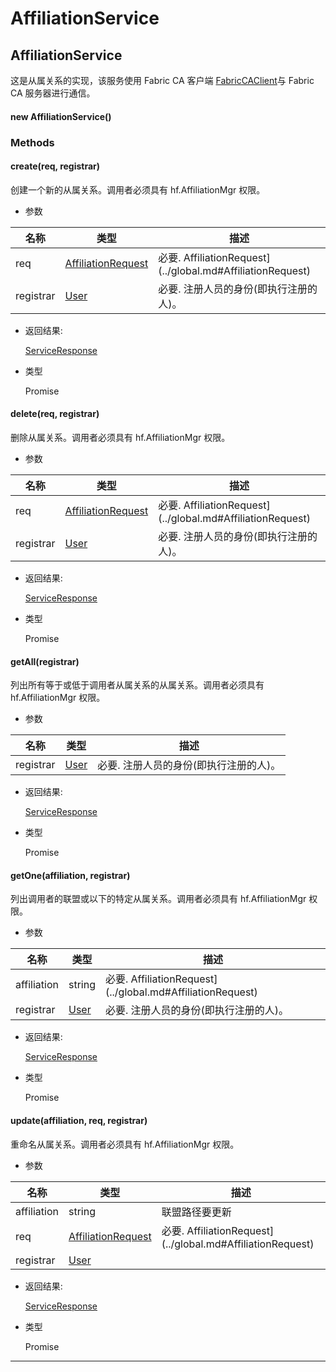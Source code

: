 # AffiliationService

## AffiliationService

这是从属关系的实现，该服务使用 Fabric CA 客户端 [FabricCAClient](FabricCAClient.md)与 Fabric CA 服务器进行通信。

#### new AffiliationService()

### Methods

#### create(req, registrar)

创建一个新的从属关系。调用者必须具有 hf.AffiliationMgr 权限。

- 参数

| 名称      | 类型                                                  | 描述                                                       |
| --------- | ----------------------------------------------------- | ---------------------------------------------------------- |
| req       | [AffiliationRequest](../global.md#AffiliationRequest) | 必要. AffiliationRequest](../global.md#AffiliationRequest) |
| registrar | [User](../global.md#User)                             | 必要. 注册人员的身份(即执行注册的人)。                   |

- 返回结果:

  [ServiceResponse](https://hyperledger.github.io/fabric-sdk-node/release-1.4/global.html#ServiceResponse)

- 类型

  Promise

#### delete(req, registrar)

删除从属关系。调用者必须具有 hf.AffiliationMgr 权限。

- 参数

| 名称      | 类型                                                                        | 描述                                                       |
| --------- | --------------------------------------------------------------------------- | ---------------------------------------------------------- |
| req       | [AffiliationRequest](../global.md#AffiliationRequest)                       | 必要. AffiliationRequest](../global.md#AffiliationRequest) |
| registrar | [User](https://hyperledger.github.io/fabric-sdk-node/release-1.4/User.html) | 必要. 注册人员的身份(即执行注册的人)。                   |

- 返回结果:

  [ServiceResponse](https://hyperledger.github.io/fabric-sdk-node/release-1.4/global.html#ServiceResponse)

- 类型

  Promise

#### getAll(registrar)

列出所有等于或低于调用者从属关系的从属关系。调用者必须具有 hf.AffiliationMgr 权限。

- 参数

| 名称      | 类型                                                                        | 描述                                     |
| --------- | --------------------------------------------------------------------------- | ---------------------------------------- |
| registrar | [User](https://hyperledger.github.io/fabric-sdk-node/release-1.4/User.html) | 必要. 注册人员的身份(即执行注册的人)。 |

- 返回结果:

  [ServiceResponse](https://hyperledger.github.io/fabric-sdk-node/release-1.4/global.html#ServiceResponse)

- 类型

  Promise

#### getOne(affiliation, registrar)

列出调用者的联盟或以下的特定从属关系。调用者必须具有 hf.AffiliationMgr 权限。

- 参数

| 名称        | 类型                                                                        | 描述                                                       |
| ----------- | --------------------------------------------------------------------------- | ---------------------------------------------------------- |
| affiliation | string                                                                      | 必要. AffiliationRequest](../global.md#AffiliationRequest) |
| registrar   | [User](https://hyperledger.github.io/fabric-sdk-node/release-1.4/User.html) | 必要. 注册人员的身份(即执行注册的人)。                   |

- 返回结果:

  [ServiceResponse](https://hyperledger.github.io/fabric-sdk-node/release-1.4/global.html#ServiceResponse)

- 类型

  Promise

#### update(affiliation, req, registrar)

重命名从属关系。调用者必须具有 hf.AffiliationMgr 权限。

- 参数

| 名称        | 类型                                                                        | 描述                                                       |
| ----------- | --------------------------------------------------------------------------- | ---------------------------------------------------------- |
| affiliation | string                                                                      | 联盟路径要更新                                             |
| req         | [AffiliationRequest](../global.md#AffiliationRequest)                       | 必要. AffiliationRequest](../global.md#AffiliationRequest) |
| registrar   | [User](https://hyperledger.github.io/fabric-sdk-node/release-1.4/User.html) |                                                            |

- 返回结果:

  [ServiceResponse](https://hyperledger.github.io/fabric-sdk-node/release-1.4/global.html#ServiceResponse)

- 类型

  Promise

---

